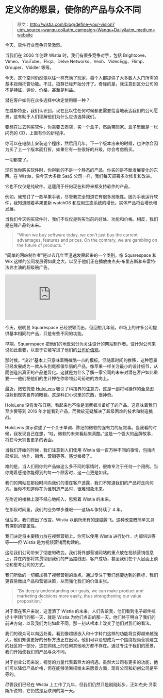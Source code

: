 # 定义你的愿景，使你的产品与众不同

> 原文：<http://wistia.com/blog/define-your-vision?utm_source=wanqu.co&utm_campaign=Wanqu+Daily&utm_medium=website>



今天，软件行业竞争异常激烈。

当我们在 2006 年创建 Wistia 时，我们有很多竞争对手，包括 Brightcove、Vimeo、YouTube、Fliqz、Delve Networks、Veoh、VideoEgg、Flimp、Grouper、Viddler 等等。

 今天，这个空间仍然像以往一样充满了玩家，每个人都提供了大多数人入门所需的基本视频托管功能。不过，狼群已经开始分开了。奇怪的是，我注意到区分公司的不是特征、评价、价格，甚至是利益。

潜在客户如何在众多选择中决定使用哪一种？

在威斯特亚，我们认识到，现在比以往任何时候都更需要恰当地表达我们的公司愿景，这有助于人们理解他们为什么应该选择我们。 



要想在过去购买软件，你需要去商店，买一个盒子，然后带回家。盒子里面是一张闪亮的 CD，上面有你的新程序。

你可以在电脑上安装这个程序，然后用几年。下一个版本出来的时候，也许你会因为买了上一个版本而打折。如果它有一些很好的升级，你会考虑购买。

一切都变了。

现在当你购买软件时，你得到的不是一个静态的产品。你买的是不断发展变化的东西。在 Wistia，像今天大多数 SaaS 公司一样，我们每天部署多次修复和改进。

它也不仅仅是纯软件。这适用于任何现在和将来都支持软件的产品。

例如，我预订了一款苹果手表，尽管我完全知道它有很多局限性。因为手表运行软件，我知道随着苹果更新 watchOS 和应用生态系统的增长，实体产品将会增长和发展。

当我们今天购买软件时，我们不仅仅是购买当前的好处、功能和价格。相反，我们是在赌产品的未来。

> "When we buy software today, we don't just buy the current advantages, features and prices. On the contrary, we are gambling on the future of products. "





“简单的网站制作者”是过去几年里迅速发展起来的一个类别，像 Squarespace 和 Wix 这样的公司发展得如此之大，以至于他们正在播放由杰夫·布里吉斯和布雷特·法弗主演的超级碗广告。

<iframe allow="encrypted-media" allowfullscreen="" class="YouTubeVideo" frameborder="0" gesture="media" src="https://www.youtube.com/embed/BKIlfLReHyo?controls=1&amp;rel=0&amp;showinfo=0&amp;start=0" title="YouTube video">VIDEO</iframe>

今天，很明显 Squarespace 已经脱颖而出，但回想几年前。市场上的许多公司提供基本相同的产品，只是有些不同的功能。

早期，Squarespace 把他们的地盘划分为关注设计的网站制作者。设计对公司来说如此重要，以至于它被写进了他们的[公司价值观](https://www.squarespace.com/about/values)。

那时候，“设计”基本上只意味着稍微酷一点的模板。但随着时间的推移，这种愿景已经发展成为一款从头到尾都很华丽的产品，像苹果一样关注最小的设计细节，从而创造出真正的产品差异化。这就是为什么了解一家公司的未来对潜在客户如此重要——他们把他们的生计押在你带领公司前进的方向上。





最近，微软凭借 [HoloLens](https://www.microsoft.com/en-ca/hololens) 吸引了科技界的注意力，这是一副将可操作的全息图投射到现实世界的眼镜。这是科幻小说里的东西，很神奇。

HoloLens 没有发布日期，看起来也不像是消费者准备好了的产品。这意味着我们至少要等到 2016 年才能看到产品，而微软无疑解决了超级困难的技术和制造挑战。

HoloLens 演示讲述了一个关于单调、陈旧的微软的强有力的反叙事。当我看的时候，我发现自己在想，“哇，微软的未来看起来真酷。”这是一个强大的品牌故事，将在今天销售更多的表面。





当我们开始的时候，我们注意到人们使用 Wistia 做一百万种不同的事情，包括内部培训、协作、销售、营销等等。感觉棒极了。

难的是，当人们用你的产品做这么多不同的事情时，很难专注于任何一个用例。当你跪着感谢你能得到的每一个顾客时，这一点更是如此。

我们的网站在那段时间向我们的潜在客户透露，我们不知道我们的产品将走向何方。当你不知道你在为谁制造产品时，很难想象未来。

在附近的楼梯上漫不经心地闯入，思索着 Wistia 的未来。

在那段时间里，我们的业务举步维艰——这场斗争持续了 4 年。

但后来，我们做出了改变，Wistia 以前所未有的速度腾飞。这种改变既简单又具有深刻的变革性。

我们决定将主要精力放在视频营销上。你可以使用 Wistia 进行协作、内部培训等等——但 Wistia 是为视频营销而构建的。

这给我们公司带来了彻底的改变。我们将外部营销网站的重点放在视频营销信息上，并在内部将其贯彻到我们的产品路线图、客户成功，甚至我们在个人层面上谈论和思考公司的方式。

我们所做的一切都加强了视频营销的重点。通过专注于我们想要达到的目标，我们更容易做出产品和营销决策，从而强化我们的价值主张。

> "By deeply understanding our goals, we can make product and marketing decisions more easily, thus strengthening our value proposition."

对于潜在客户来说，这澄清了 Wistia 的未来。人们告诉我，他们看到电子邮件捕捉十字转门的那一天，就是 Wistia 为他们点击的那一天。他们终于明白了我们的前进方向，以及我们为何如此不同。那一刻从根本上改变了他们对我们的看法。

 我们的观众可以向远处看，看到像超级嵌入和十字转门这样的功能将变得越来越强大。他们知道更好的分析方法正在出现。他们可以设想成为一个围绕视频营销建立的社区的一部分，这在网络上的任何其他地方都不存在。通过专注于我们的愿景，我们开始使我们的产品与众不同。 



对于创业公司来说，视觉的力量代表着巨大的机遇。虽然大公司有更多的功能，他们可以降低产品价格，但在能够清晰描绘未来愿景方面，现有公司和初创公司是平等的。

尽管我们已经在 Wistia 上工作了九年，但我们仍然只是刚刚起步，正如杰夫·贝索斯所说的，它仍然是互联网的第一天。

